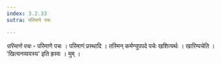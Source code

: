 ```yaml
---
index: 3.2.33
sutra: परिमाणे पचः

---
```

_परिमाणे पचः_ - परिमाणे पचः । परिमाणं प्रस्थादि । तस्मिन् कर्मण्युपपदे पचेः खशित्यर्थः । खारिम्पचेति । 'खित्यनव्ययस्य' इति ह्रस्वः । मुम् । 